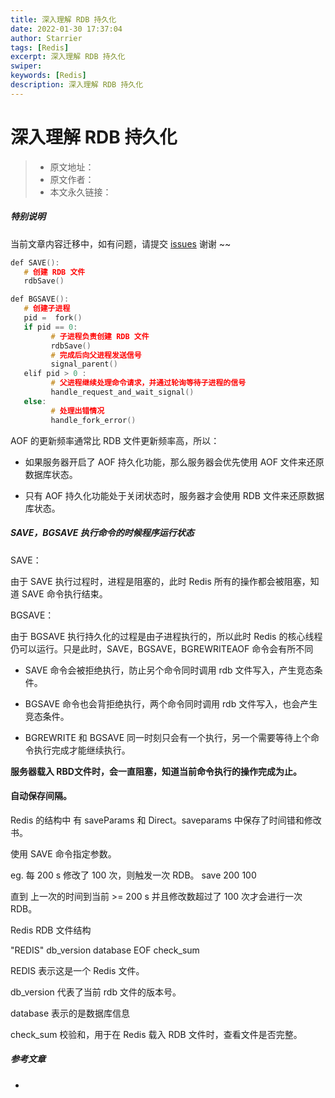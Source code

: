 ```yaml
---
title: 深入理解 RDB 持久化
date: 2022-01-30 17:37:04
author: Starrier
tags: [Redis]
excerpt: 深入理解 RDB 持久化
swiper:
keywords: [Redis]
description: 深入理解 RDB 持久化
---
```


#  深入理解 RDB 持久化

> * 原文地址：[]()
> * 原文作者：[]()
> * 本文永久链接：[]()

##### **特别说明**

当前文章内容迁移中，如有问题，请提交 [issues](https://github.com/Starrier/starrier.github.io/issues) 谢谢 ~~

``` c
def SAVE():
   # 创建 RDB 文件
   rdbSave()

def BGSAVE():
   # 创建子进程
   pid =  fork()
   if pid == 0:
         # 子进程负责创建 RDB 文件
         rdbSave()
         # 完成后向父进程发送信号
         signal_parent()
   elif pid > 0 :
         # 父进程继续处理命令请求，并通过轮询等待子进程的信号
         handle_request_and_wait_signal()
   else:
         # 处理出错情况
         handle_fork_error()
```

AOF  的更新频率通常比 RDB 文件更新频率高，所以：

- 如果服务器开启了 AOF  持久化功能，那么服务器会优先使用 AOF  文件来还原数据库状态。

- 只有 AOF 持久化功能处于关闭状态时，服务器才会使用 RDB 文件来还原数据库状态。

##### SAVE，BGSAVE 执行命令的时候程序运行状态

SAVE：

由于 SAVE 执行过程时，进程是阻塞的，此时 Redis 所有的操作都会被阻塞，知道 SAVE 命令执行结束。

BGSAVE：

由于 BGSAVE 执行持久化的过程是由子进程执行的，所以此时 Redis 的核心线程仍可以运行。只是此时，SAVE，BGSAVE，BGREWRITEAOF 命令会有所不同

- SAVE 命令会被拒绝执行，防止另个命令同时调用 rdb 文件写入，产生竞态条件。

- BGSAVE 命令也会背拒绝执行，两个命令同时调用 rdb 文件写入，也会产生竞态条件。

- BGREWRITE  和 BGSAVE 同一时刻只会有一个执行，另一个需要等待上个命令执行完成才能继续执行。


**服务器载入 RBD文件时，会一直阻塞，知道当前命令执行的操作完成为止。**


#### 自动保存间隔。

Redis 的结构中 有  saveParams 和 Direct。saveparams 中保存了时间错和修改书。



使用 SAVE 命令指定参数。

eg. 每 200 s 修改了 100 次，则触发一次 RDB。
save 200 100

直到 上一次的时间到当前 >= 200 s 并且修改数超过了 100 次才会进行一次 RDB。


Redis  RDB 文件结构

"REDIS" db_version  database EOF check_sum

REDIS 表示这是一个 Redis 文件。

db_version 代表了当前 rdb 文件的版本号。

database 表示的是数据库信息

check_sum 校验和，用于在 Redis 载入 RDB 文件时，查看文件是否完整。


##### 参考文章

- []()
